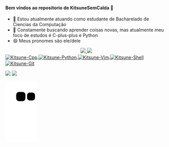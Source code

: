 #### Bem vindos ao repositorio de KitsuneSemCalda 👋

- 🔭 Estou atualmente atuando como estudante de Bacharelado de Ciencias da Computação
- 🌱 Constamente buscando aprender coisas novas, mas atualmente meu foco de estudos é C-plus-plus e Python
- 😄 Meus pronomes são ele/dele

<div align="center">
  <a href="https://github.com/KitsuneSemCalda">
  <img height="150vem" src="https://github-readme-stats.vercel.app/api?username=KitsuneSemCalda&show_icons=true&theme=dracula&include_all_commits=true&count_private=true"/>
  <img height="150hem" src="https://github-readme-stats.vercel.app/api/top-langs/?username=KitsuneSemCalda&layout=compact&langs_count=7&theme=dracula"/>
</div>
  
<div style="display: inline_block">
  <img align="center" alt="Kitsune-Cpp" height="80" width="40" src="https://cdn.jsdelivr.net/gh/devicons/devicon/icons/cplusplus/cplusplus-original.svg">
  <img align="center" alt="Kitsune-Python" height="80" width="40" src="https://cdn.jsdelivr.net/gh/devicons/devicon/icons/python/python-original-wordmark.svg">
  <img align="center" alt="Kitsune-Vim" height="80" width="40" src="https://cdn.jsdelivr.net/gh/devicons/devicon/icons/vim/vim-original.svg">
  <img align="center" alt="Kitsune-Shell" height="80" width="40" src="https://cdn.jsdelivr.net/gh/devicons/devicon/icons/bash/bash-original.svg">
  <img align="center" alt="Kitsune-Git" height="80" width="40" src="https://cdn.jsdelivr.net/gh/devicons/devicon/icons/git/git-original-wordmark.svg">
</div>

<a href = "mailto:arthuramagalhaes@gmail.com"><img src="https://img.shields.io/badge/-Gmail-%23333?style=for-the-badge&logo=gmail&logoColor=white" target="_blank"></a>
<a href="https://www.linkedin.com/in/arthur-augusto-magalh%C3%A3es-55761b220/" target="_blank"><img src="https://img.shields.io/badge/-LinkedIn-%230077B5?style=for-the-badge&logo=linkedin&logoColor=white" target="_blank"></a> 
  
![Snake animation](https://github.com/rafaballerini/rafaballerini/blob/output/github-contribution-grid-snake.svg)
